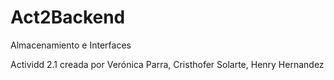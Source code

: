 # Act2Backend
Almacenamiento e Interfaces

Actividd 2.1 creada por Verónica Parra, Cristhofer Solarte, Henry Hernandez